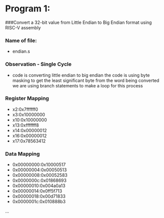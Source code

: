 # Program 1: 
###Convert a 32-bit value from Little Endian to Big Endian format using RISC-V assembly

### Name of file:
- endian.s

### Observation - Single Cycle
- code is converting little endian to big endian
the code is using byte masking to get the least significant byte from the word being converted
we are using branch statements to make a loop for this process
 
### Register Mapping
- x2:0x7ffffff0
- x3:0x10000000
- x10:0x10000000
- x13:0xfffffff8
- x14:0x00000012
- x16:0x00000012
- x17:0x78563412

### Data Mapping
- 0x00000000:0x10000517
- 0x00000004:0x00050513
- 0x00000008:0x00052583
- 0x0000000c:0x01868693
- 0x00000010:0x004a0a13
- 0x00000014:0x0ff5f713
- 0x00000018:0x00d71833
- 0x0000001c:0x010888b3

...
